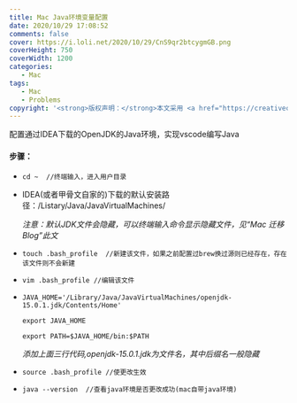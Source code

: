 ```yaml
---
title: Mac Java环境变量配置
date: 2020/10/29 17:08:52
comments: false
cover: https://i.loli.net/2020/10/29/CnS9qr2btcygmGB.png
coverHeight: 750
coverWidth: 1200
categories:
   - Mac
tags:
   - Mac
   - Problems
copyright: '<strong>版权声明：</strong>本文采用 <a href="https://creativecommons.org/licenses/by-nc-sa/3.0/cn/deed.zh" target="_blank">CC BY-NC-SA 3.0 CN</a> 协议进行许可'
---
```


配置通过IDEA下载的OpenJDK的Java环境，实现vscode编写Java

<!--more-->

####  步骤：

* `cd ~  //终端输入，进入用户目录`

* IDEA(或者甲骨文自家的)下载的默认安装路径：/Listary/Java/JavaVirtualMachines/

  *注意：默认JDK文件会隐藏，可以终端输入命令显示隐藏文件，见“Mac 迁移 Blog”此文*

* `touch .bash_profile  //新建该文件，如果之前配置过brew换过源则已经存在，存在该文件则不会新建 `

* `vim .bash_profile //编辑该文件`

* `JAVA_HOME='/Library/Java/JavaVirtualMachines/openjdk-15.0.1.jdk/Contents/Home'`

  `export JAVA_HOME`

  `export PATH=$JAVA_HOME/bin:$PATH`

  *添加上面三行代码,openjdk-15.0.1.jdk为文件名，其中后缀名一般隐藏*
  
* `source .bash_profile //使更改生效`

*  `java --version  //查看java环境是否更改成功(mac自带java环境)`